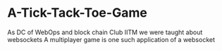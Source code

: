 # A-Tick-Tack-Toe-Game
As DC of WebOps and block chain Club IITM we were taught about websockets 
A multiplayer game is one such application of a websocket
